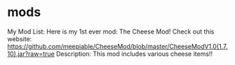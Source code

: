 # mods
My Mod List:
Here is my 1st ever mod: The Cheese Mod!
Check out this website: https://github.com/meepiable/CheeseMod/blob/master/CheeseModV1.0(1.7.10).jar?raw=true
Description: This mod includes various cheese items!!

